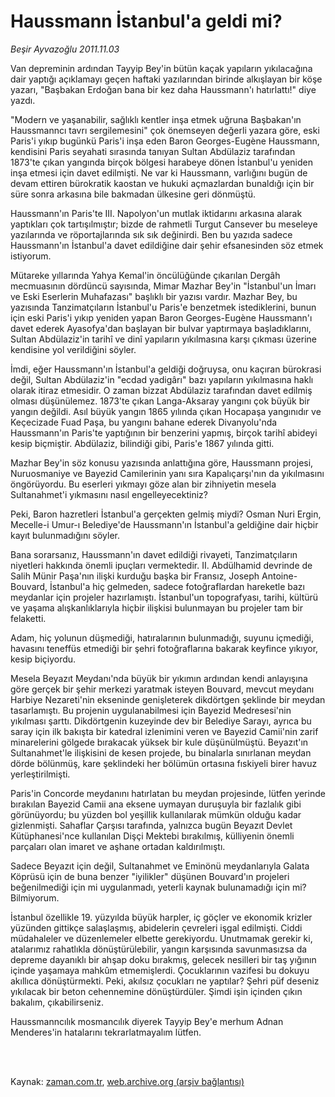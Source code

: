 # Haussmann İstanbul'a geldi mi?

*Beşir Ayvazoğlu 2011.11.03*

<td class="columnist-detail">
<p>Van depreminin ardından Tayyip Bey'in bütün kaçak yapıların yıkılacağına dair yaptığı açıklamayı geçen haftaki yazılarından birinde alkışlayan bir köşe yazarı, "Başbakan Erdoğan bana bir kez daha Haussmann'ı hatırlattı!" diye yazdı.</p>
<p>
<div id="haberMetinDiv">
<p>"Modern ve yaşanabilir, sağlıklı kentler inşa etmek uğruna Başbakan'ın Haussmanncı tavrı sergilemesini" çok önemseyen değerli yazara göre, eski Paris'i yıkıp bugünkü Paris'i inşa eden Baron Georges-Eugène Haussmann, kendisini Paris seyahati sırasında tanıyan Sultan Abdülaziz tarafından 1873'te çıkan yangında birçok bölgesi harabeye dönen İstanbul'u yeniden inşa etmesi için davet edilmişti. Ne var ki Haussmann, varlığını bugün de devam ettiren bürokratik kaostan ve hukuki açmazlardan bunaldığı için bir süre sonra arkasına bile bakmadan ülkesine geri dönmüştü.
<p> Haussmann'ın Paris'te III. Napolyon'un mutlak iktidarını arkasına alarak yaptıkları çok tartışılmıştır; bizde de rahmetli Turgut Cansever bu meseleye yazılarında ve röportajlarında sık sık değinirdi. Ben bu yazıda sadece Haussmann'ın İstanbul'a davet edildiğine dair şehir efsanesinden söz etmek istiyorum.
<p> Mütareke yıllarında Yahya Kemal'in öncülüğünde çıkarılan Dergâh mecmuasının dördüncü sayısında, Mimar Mazhar Bey'in "İstanbul'un İmarı ve Eski Eserlerin Muhafazası" başlıklı bir yazısı vardır. Mazhar Bey, bu yazısında Tanzimatçıların İstanbul'u Paris'e benzetmek istediklerini, bunun için eski Paris'i yıkıp yeniden yapan Baron Georges-Eugène Haussmann'ı davet ederek Ayasofya'dan başlayan bir bulvar yaptırmaya başladıklarını, Sultan Abdülaziz'in tarihî ve dinî yapıların yıkılmasına karşı çıkması üzerine kendisine yol verildiğini söyler.
<p> İmdi, eğer Haussmann'ın İstanbul'a geldiği doğruysa, onu kaçıran bürokrasi değil, Sultan Abdülaziz'in "ecdad yadigârı" bazı yapıların yıkılmasına haklı olarak itiraz etmesidir. O zaman bizzat Abdülaziz tarafından davet edilmiş olması düşünülemez. 1873'te çıkan Langa-Aksaray yangını çok büyük bir yangın değildi. Asıl büyük yangın 1865 yılında çıkan Hocapaşa yangınıdır ve Keçecizade Fuad Paşa, bu yangını bahane ederek Divanyolu'nda Haussmann'ın Paris'te yaptığının bir benzerini yapmış, birçok tarihî abideyi kesip biçmiştir. Abdülaziz, bilindiği gibi, Paris'e 1867 yılında gitti.
<p> Mazhar Bey'in söz konusu yazısında anlattığına göre, Haussmann projesi, Nuruosmaniye ve Bayezid Camilerinin yanı sıra Kapalıçarşı'nın da yıkılmasını öngörüyordu. Bu eserleri yıkmayı göze alan bir zihniyetin mesela Sultanahmet'i yıkmasını nasıl engelleyecektiniz?
<p> Peki, Baron hazretleri İstanbul'a gerçekten gelmiş miydi? Osman Nuri Ergin, Mecelle-i Umur-ı Belediye'de Haussmann'ın İstanbul'a geldiğine dair hiçbir kayıt bulunmadığını söyler.
<p> Bana sorarsanız, Haussmann'ın davet edildiği rivayeti, Tanzimatçıların niyetleri hakkında önemli ipuçları vermektedir. II. Abdülhamid devrinde de Salih Münir Paşa'nın ilişki kurduğu başka bir Fransız, Joseph Antoine-Bouvard, İstanbul'a hiç gelmeden, sadece fotoğraflardan hareketle bazı meydanlar için projeler hazırlamıştı. İstanbul'un topografyası, tarihi, kültürü ve yaşama alışkanlıklarıyla hiçbir ilişkisi bulunmayan bu projeler tam bir felaketti.
<p> Adam, hiç yolunun düşmediği, hatıralarının bulunmadığı, suyunu içmediği, havasını teneffüs etmediği bir şehri fotoğraflarına bakarak keyfince yıkıyor, kesip biçiyordu.
<p> Mesela Beyazıt Meydanı'nda büyük bir yıkımın ardından kendi anlayışına göre gerçek bir şehir merkezi yaratmak isteyen Bouvard, mevcut meydanı Harbiye Nezareti'nin ekseninde genişleterek dikdörtgen şeklinde bir meydan tasarlamıştı. Bu projenin uygulanabilmesi için Bayezid Medresesi'nin yıkılması şarttı. Dikdörtgenin kuzeyinde dev bir Belediye Sarayı, ayrıca bu saray için ilk bakışta bir katedral izlenimini veren ve Bayezid Camii'nin zarif minarelerini gölgede bırakacak yüksek bir kule düşünülmüştü. Beyazıt'ın Sultanahmet'le ilişkisini de kesen projede, bu binalarla sınırlanan meydan dörde bölünmüş, kare şeklindeki her bölümün ortasına fıskiyeli birer havuz yerleştirilmişti.
<p> Paris'in Concorde meydanını hatırlatan bu meydan projesinde, lütfen yerinde bırakılan Bayezid Camii ana eksene uymayan duruşuyla bir fazlalık gibi görünüyordu; bu yüzden bol yeşillik kullanılarak mümkün olduğu kadar gizlenmişti. Sahaflar Çarşısı tarafında, yalnızca bugün Beyazıt Devlet Kütüphanesi'nce kullanılan Dişçi Mektebi bırakılmış, külliyenin önemli parçaları olan imaret ve aşhane ortadan kaldırılmıştı.
<p> Sadece Beyazıt için değil, Sultanahmet ve Eminönü meydanlarıyla Galata Köprüsü için de buna benzer "iyilikler" düşünen Bouvard'ın projeleri beğenilmediği için mi uygulanmadı, yeterli kaynak bulunamadığı için mi? Bilmiyorum.
<p> İstanbul özellikle 19. yüzyılda büyük harpler, iç göçler ve ekonomik krizler yüzünden gittikçe salaşlaşmış, abidelerin çevreleri işgal edilmişti. Ciddi müdahaleler ve düzenlemeler elbette gerekiyordu. Unutmamak gerekir ki, atalarımız rahatlıkla dönüştürülebilir, yangın karşısında savunmasızsa da depreme dayanıklı bir ahşap doku bırakmış, gelecek nesilleri bir taş yığının içinde yaşamaya mahkûm etmemişlerdi. Çocuklarının vazifesi bu dokuyu akıllıca dönüştürmekti. Peki, akılsız çocukları ne yaptılar? Şehri püf deseniz yıkılacak bir beton cehennemine dönüştürdüler. Şimdi işin içinden çıkın bakalım, çıkabilirseniz.
<p> Haussmanncılık mosmancılık diyerek Tayyip Bey'e merhum Adnan Menderes'in hatalarını tekrarlatmayalım lütfen. </p></p></p></p></p></p></p></p></p></p></p></p></p></div>
</p>


<p><br>
		 </br></p></td>

Kaynak: [zaman.com.tr](http://zaman.com.tr/yazar.do?yazino=1197905), [web.archive.org (arşiv bağlantısı)](http://web.archive.org/web/20111116122908/http://www.zaman.com.tr:80/yazar.do?yazino=1197905)
